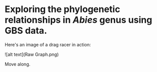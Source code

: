 # Exploring the phylogenetic relationships in *Abies* genus using GBS data.

Here's an image of a drag racer in action:

![alt text](Raw Graph.png)

Move along.
